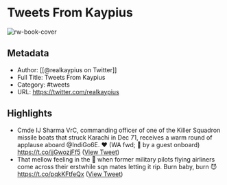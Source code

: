 # Tweets From Kaypius

![rw-book-cover](https://pbs.twimg.com/profile_images/1659596458423881729/y9QqMlED.jpg)

## Metadata
- Author: [[@realkaypius on Twitter]]
- Full Title: Tweets From Kaypius
- Category: #tweets
- URL: https://twitter.com/realkaypius

## Highlights
- Cmde IJ Sharma VrC, commanding officer of one of the Killer Squadron missile boats that struck Karachi in Dec 71, receives a warm round of applause aboard @IndiGo6E. ❤️
  (WA fwd; 📸 by a guest onboard) https://t.co/jjGwozjFf5 ([View Tweet](https://twitter.com/realkaypius/status/1469669634366263302))
- That mellow feeling in the 💓 when former military pilots flying airliners come across their erstwhile sqn mates letting it rip.
  Burn baby, burn 😈 https://t.co/pqkKFtfeQx ([View Tweet](https://twitter.com/realkaypius/status/1253503496177008640))
